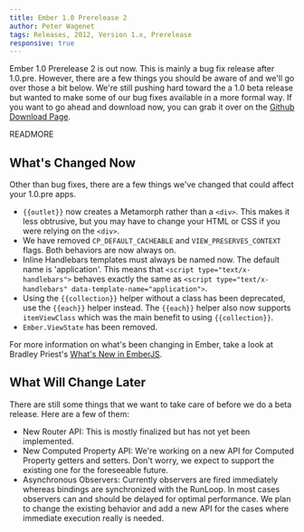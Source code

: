 ```yaml
---
title: Ember 1.0 Prerelease 2
author: Peter Wagenet
tags: Releases, 2012, Version 1.x, Prerelease
responsive: true
---
```


Ember 1.0 Prerelease 2 is out now. This is mainly a bug fix release
after 1.0.pre. However, there are a few things you should be aware of
and we'll go over those a bit below. We're still pushing hard toward the a 1.0 beta release but wanted to make some of our bug fixes available in a more formal way. If you want to go ahead and
download now, you can grab it over on the [Github Download Page](https://github.com/emberjs/ember.js/downloads).  

READMORE

## What's Changed Now

Other than bug fixes, there are a few things we've changed that
could affect your 1.0.pre apps.

* `{{outlet}}` now creates a Metamorph rather than a `<div>`. This makes
  it less obtrusive, but you may have to change your HTML or CSS if you 
  were relying on the `<div>`.
* We have removed `CP_DEFAULT_CACHEABLE` and `VIEW_PRESERVES_CONTEXT`
  flags. Both behaviors are now always on.
* Inline Handlebars templates must always be named now. The default name
  is 'application'. This means that `<script type="text/x-handlebars">`
  behaves exactly the same as
  `<script type="text/x-handlebars" data-template-name="application">`.
* Using the `{{collection}}` helper without a class has been deprecated,
  use the `{{each}}` helper instead. The `{{each}}` helper also now
  supports `itemViewClass` which was the main benefit to using
  `{{collection}}`.
* `Ember.ViewState` has been removed.

For more information on what's been changing in Ember, take a look at
Bradley Priest's [What's New in EmberJS](http://bradleypriest.com/tags.html#ember-wrapup-ref).

## What Will Change Later

There are still some things that we want to take care of before we do a
beta release. Here are a few of them:

* New Router API: This is mostly finalized but has not yet been
  implemented.
* New Computed Property API: We're working on a new API for Computed 
  Property getters and setters. Don't worry, we expect to support
  the existing one for the foreseeable future.
* Asynchronous Observers: Currently observers are fired immediately
  whereas bindings are synchronized with the RunLoop. In most cases
  observers can and should be delayed for optimal performance. We plan
  to change the existing behavior and add a new API for the cases where
  immediate execution really is needed.
